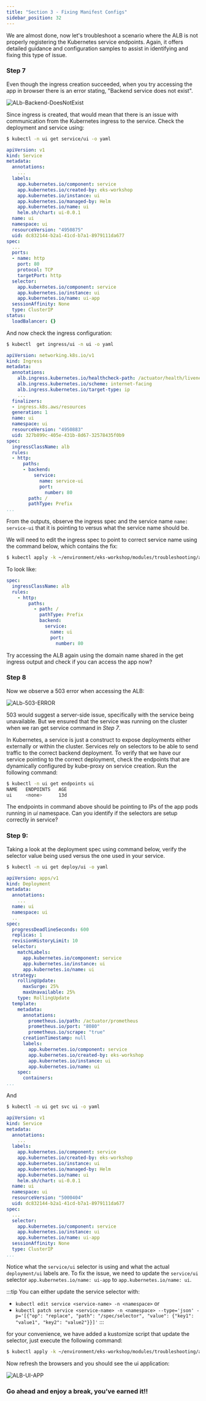 ```yaml
---
title: "Section 3 - Fixing Manifest Configs"
sidebar_position: 32
---
```


We are almost done, now let's troubleshoot a scenario where the ALB is not properly registering the Kubernetes service endpoints. Again, it offers detailed guidance and configuration samples to assist in identifying and fixing this type of issue.

### Step 7

Even though the ingress creation succeeded, when you try accessing the app in browser there is an error stating, "Backend service does not exist".

![ALb-Backend-DoesNotExist](./assets/alb-does-not-exist.webp)

Since ingress is created, that would mean that there is an issue with communication from the Kubernetes ingress to the service. Check the deployment and service using:

```bash
$ kubectl -n ui get service/ui -o yaml
```

```yaml {27}
apiVersion: v1
kind: Service
metadata:
  annotations:
    ...
  labels:
    app.kubernetes.io/component: service
    app.kubernetes.io/created-by: eks-workshop
    app.kubernetes.io/instance: ui
    app.kubernetes.io/managed-by: Helm
    app.kubernetes.io/name: ui
    helm.sh/chart: ui-0.0.1
  name: ui
  namespace: ui
  resourceVersion: "4950875"
  uid: dc832144-b2a1-41cd-b7a1-8979111da677
spec:
  ...
  ports:
  - name: http
    port: 80
    protocol: TCP
    targetPort: http
  selector:
    app.kubernetes.io/component: service
    app.kubernetes.io/instance: ui
    app.kubernetes.io/name: ui-app
  sessionAffinity: None
  type: ClusterIP
status:
  loadBalancer: {}
```

And now check the ingress configuration:

```bash
$ kubectl  get ingress/ui -n ui -o yaml
```

```yaml {23}
apiVersion: networking.k8s.io/v1
kind: Ingress
metadata:
  annotations:
    alb.ingress.kubernetes.io/healthcheck-path: /actuator/health/liveness
    alb.ingress.kubernetes.io/scheme: internet-facing
    alb.ingress.kubernetes.io/target-type: ip
    ...
  finalizers:
  - ingress.k8s.aws/resources
  generation: 1
  name: ui
  namespace: ui
  resourceVersion: "4950883"
  uid: 327b899c-405e-431b-8d67-32578435f0b9
spec:
  ingressClassName: alb
  rules:
  - http:
      paths:
      - backend:
          service:
            name: service-ui
            port:
              number: 80
        path: /
        pathType: Prefix
...
```

From the outputs, observe the ingress spec and the service name `name: service-ui` that it is pointing to versus what the service name should be.

We will need to edit the ingress spec to point to correct service name using the command below, which contains the fix:

```bash
$ kubectl apply -k ~/environment/eks-workshop/modules/troubleshooting/alb/creating-alb/fix_ingress
```

To look like:

```yaml {10}
spec:
  ingressClassName: alb
  rules:
    - http:
        paths:
          - path: /
            pathType: Prefix
            backend:
              service:
                name: ui
                port:
                  number: 80
```

Try accessing the ALB again using the domain name shared in the get ingress output and check if you can access the app now?

### Step 8

Now we observe a 503 error when accessing the ALB:

![ALb-503-ERROR](./assets/alb-503.webp)

503 would suggest a server-side issue, specifically with the service being unavailable. But we ensured that the service was running on the cluster when we ran get service command in _Step 7_.

In Kubernetes, a service is just a construct to expose deployments either externally or within the cluster. Services rely on selectors to be able to send traffic to the correct backend deployment. To verify that we have our service pointing to the correct deployment, check the endpoints that are dynamically configured by kube-proxy on service creation. Run the following command:

```bash
$ kubectl -n ui get endpoints ui
NAME   ENDPOINTS   AGE
ui     <none>      13d
```

The endpoints in command above should be pointing to IPs of the app pods running in _ui_ namespace. Can you identify if the selectors are setup correctly in service?

### Step 9:

Taking a look at the deployment spec using command below, verify the selector value being used versus the one used in your service.

```bash
$ kubectl -n ui get deploy/ui -o yaml
```

```yaml {34}
apiVersion: apps/v1
kind: Deployment
metadata:
  annotations:
    ...
  name: ui
  namespace: ui
  ..
spec:
  progressDeadlineSeconds: 600
  replicas: 1
  revisionHistoryLimit: 10
  selector:
    matchLabels:
      app.kubernetes.io/component: service
      app.kubernetes.io/instance: ui
      app.kubernetes.io/name: ui
  strategy:
    rollingUpdate:
      maxSurge: 25%
      maxUnavailable: 25%
    type: RollingUpdate
  template:
    metadata:
      annotations:
        prometheus.io/path: /actuator/prometheus
        prometheus.io/port: "8080"
        prometheus.io/scrape: "true"
      creationTimestamp: null
      labels:
        app.kubernetes.io/component: service
        app.kubernetes.io/created-by: eks-workshop
        app.kubernetes.io/instance: ui
        app.kubernetes.io/name: ui
    spec:
      containers:
...

```

And

```bash
$ kubectl -n ui get svc ui -o yaml
```

```yaml {22}
apiVersion: v1
kind: Service
metadata:
  annotations:
    ...
  labels:
    app.kubernetes.io/component: service
    app.kubernetes.io/created-by: eks-workshop
    app.kubernetes.io/instance: ui
    app.kubernetes.io/managed-by: Helm
    app.kubernetes.io/name: ui
    helm.sh/chart: ui-0.0.1
  name: ui
  namespace: ui
  resourceVersion: "5000404"
  uid: dc832144-b2a1-41cd-b7a1-8979111da677
spec:
  ...
  selector:
    app.kubernetes.io/component: service
    app.kubernetes.io/instance: ui
    app.kubernetes.io/name: ui-app
  sessionAffinity: None
  type: ClusterIP
...
```

Notice what the `service/ui` selector is using and what the actual `deployment/ui` labels are. To fix the issue, we need to update the `service/ui` selector `app.kubernetes.io/name: ui-app` to `app.kubernetes.io/name: ui`.

:::tip
You can either update the service selector with:

- `kubectl edit service <service-name> -n <namespace>` or
- `kubectl patch service <service-name> -n <namespace> --type='json' -p='[{"op": "replace", "path": "/spec/selector", "value": {"key1": "value1", "key2": "value2"}}]'`
  :::

for your convenience, we have added a kustomize script that update the selector, just execute the following command:

```bash timeout=180 hook=fix-7 hookTimeout=600
$ kubectl apply -k ~/environment/eks-workshop/modules/troubleshooting/alb/creating-alb/fix_ui
```

Now refresh the browsers and you should see the ui application:

![ALB-UI-APP](./assets/alb-working.webp)

### Go ahead and enjoy a break, you’ve earned it!!
